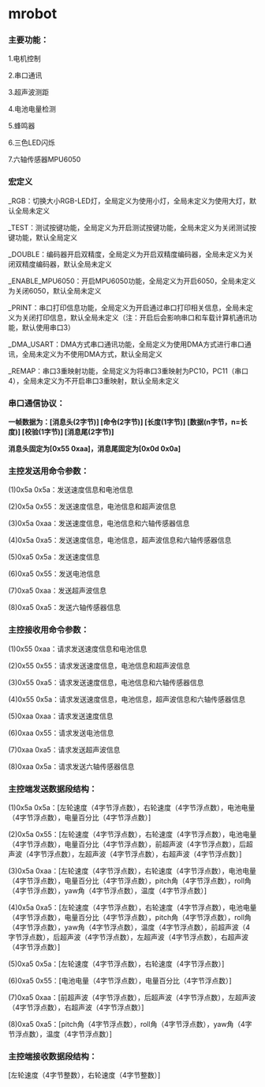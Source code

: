 # mrobot

### 主要功能：

1.电机控制

2.串口通讯

3.超声波测距

4.电池电量检测

5.蜂鸣器

6.三色LED闪烁

7.六轴传感器MPU6050

### 宏定义

_RGB：切换大小RGB-LED灯，全局定义为使用小灯，全局未定义为使用大灯，默认全局未定义

_TEST：测试按键功能，全局定义为开启测试按键功能，全局未定义为关闭测试按键功能，默认全局定义

_DOUBLE：编码器开启双精度，全局定义为开启双精度编码器，全局未定义为关闭双精度编码器，默认全局未定义

_ENABLE_MPU6050：开启MPU6050功能，全局定义为开启6050，全局未定义为关闭6050，默认全局未定义

_PRINT：串口打印信息功能，全局定义为开启通过串口打印相关信息，全局未定义为关闭打印信息，默认全局未定义（注：开启后会影响串口和车载计算机通讯功能，默认使用串口3）

_DMA_USART：DMA方式串口通讯功能，全局定义为使用DMA方式进行串口通讯，全局未定义为不使用DMA方式，默认全局定义

_REMAP：串口3重映射功能，全局定义为将串口3重映射为PC10，PC11（串口4），全局未定义为不开启串口3重映射，默认全局未定义

### 串口通信协议：

**一帧数据为：[消息头(2字节)] [命令(2字节)] [长度(1字节)] [数据(n字节，n=长度)] [校验(1字节)] [消息尾(2字节)]**

**消息头固定为[0x55 0xaa]，消息尾固定为[0x0d 0x0a]**

### 主控发送用命令参数：

(1)0x5a 0x5a：发送速度信息和电池信息

(2)0x5a 0x55：发送速度信息，电池信息和超声波信息

(3)0x5a 0xaa：发送速度信息，电池信息和六轴传感器信息

(4)0x5a 0xa5：发送速度信息，电池信息，超声波信息和六轴传感器信息

(5)0xa5 0x5a：发送速度信息

(6)0xa5 0x55：发送电池信息

(7)0xa5 0xaa：发送超声波信息

(8)0xa5 0xa5：发送六轴传感器信息

### 主控接收用命令参数：

(1)0x55 0xaa：请求发送速度信息和电池信息

(2)0x55 0x55：请求发送速度信息，电池信息和超声波信息

(3)0x55 0xa5：请求发送速度信息，电池信息和六轴传感器信息

(4)0x55 0x5a：请求发送速度信息，电池信息，超声波信息和六轴传感器信息

(5)0xaa 0xaa：请求发送速度信息

(6)0xaa 0x55：请求发送电池信息

(7)0xaa 0xa5：请求发送超声波信息

(8)0xaa 0x5a：请求发送六轴传感器信息

### 主控端发送数据段结构：

(1)0x5a 0x5a：[左轮速度（4字节浮点数），右轮速度（4字节浮点数），电池电量（4字节浮点数），电量百分比（4字节浮点数）]

(2)0x5a 0x55：[左轮速度（4字节浮点数），右轮速度（4字节浮点数），电池电量（4字节浮点数），电量百分比（4字节浮点数），前超声波（4字节浮点数），后超声波（4字节浮点数），左超声波（4字节浮点数），右超声波（4字节浮点数）]

(3)0x5a 0xaa：[左轮速度（4字节浮点数），右轮速度（4字节浮点数），电池电量（4字节浮点数），电量百分比（4字节浮点数），pitch角（4字节浮点数），roll角（4字节浮点数），yaw角（4字节浮点数），温度（4字节浮点数）]

(4)0x5a 0xa5：[左轮速度（4字节浮点数），右轮速度（4字节浮点数），电池电量（4字节浮点数），电量百分比（4字节浮点数），pitch角（4字节浮点数），roll角（4字节浮点数），yaw角（4字节浮点数），温度（4字节浮点数），前超声波（4字节浮点数），后超声波（4字节浮点数），左超声波（4字节浮点数），右超声波（4字节浮点数）]

(5)0xa5 0x5a：[左轮速度（4字节浮点数），右轮速度（4字节浮点数）]

(6)0xa5 0x55：[电池电量（4字节浮点数），电量百分比（4字节浮点数）]

(7)0xa5 0xaa：[前超声波（4字节浮点数），后超声波（4字节浮点数），左超声波（4字节浮点数），右超声波（4字节浮点数）]

(8)0xa5 0xa5：[pitch角（4字节浮点数），roll角（4字节浮点数），yaw角（4字节浮点数），温度（4字节浮点数）]

### 主控端接收数据段结构：

[左轮速度（4字节整数），右轮速度（4字节整数）]
